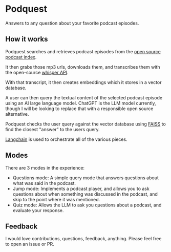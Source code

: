 # Podquest

Answers to any question about your favorite podcast episodes.

## How it works

Podquest searches and retrieves podcast episodes from the [open source podcast index](https://podcastindex.org/).

It then grabs those mp3 urls, downloads them, and transcribes them with the open-source [whisper API](https://platform.openai.com/docs/guides/speech-to-text). 

With that transcript, it then creates embeddings which it stores in a vector database.

A user can then query the textual content of the selected podcast episode using an AI large language model. ChatGPT is the LLM model currently, though I will be looking to replace that with a responsible open source alternative.

Podquest checks the user query against the vector database using [FAISS](https://github.com/facebookresearch/faiss) to find the closest "answer" to the users query.

[Langchain](https://github.com/hwchase17/langchainjs/) is used to orchestrate all of the various pieces.

## Modes

There are 3 modes in the experience:

* Questions mode: A simple query mode that answers questions about what was said in the podcast.
* Jump mode: Implements a podcast player, and allows you to ask questions about when something was discussed in the podcast, and skip to the point where it was mentioned.
* Quiz mode: Allows the LLM to ask you questions about a podcast, and evaluate your response.

## Feedback

I would love contributions, questions, feedback, anything. Please feel free to open an issue or PR.

